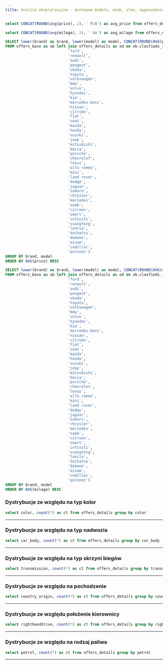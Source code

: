 ```yaml
---
title: Analiza eksploracyjna - dostepne modele, wiek, stan, wyposażenie
---
```


```sql avg_price
select CONCAT(ROUND(avg(price), 2), ' PLN') as avg_price from offers_details
```

```sql avg_milage
select CONCAT(ROUND(avg(milage), 2), ' km') as avg_milage from offers_details
```

```sql avg_price_model
SELECT lower(brand) as brand, lower(model) as model, CONCAT(ROUND(AVG(price), 2), ' PLN') AS avg_price
FROM offers_base as ob left join offers_details as od on ob.clasfieds_id = od.clasfieds_id where lower(brand) in ( 'opel',
                            'ford',
                            'renault',
                            'audi',
                            'peugeot',
                            'skoda',
                            'toyota',
                            'volkswagen',
                            'bmw',
                            'volvo',
                            'hyundai',
                            'kia',
                            'mercedes-benz',
                            'nissan',
                            'citroën',
                            'fiat',
                            'seat',
                            'mazda',
                            'honda',
                            'suzuki',
                            'jeep',
                            'mitsubishi',
                            'dacia',
                            'porsche',
                            'chevrolet',
                            'lexus',
                            'alfa romeo',
                            'mini',
                            'land rover',
                            'dodge',
                            'jaguar',
                            'subaru',
                            'chrysler',
                            'mercedes',
                            'saab',
                            'citroen',
                            'smart',
                            'infiniti',
                            'ssangYong',
                            'lancia',
                            'daihatsu',
                            'daewoo',
                            'aixam',
                            'cadillac',
                            'polonez')
GROUP BY brand, model
ORDER BY AVG(price) DESC
```

```sql avg_milage_model
SELECT lower(brand) as brand, lower(model) as model, CONCAT(ROUND(AVG(milage), 2), ' km') AS avg_milage
FROM offers_base as ob left join offers_details as od on ob.clasfieds_id = od.clasfieds_id where lower(brand) in ( 'opel',
                            'ford',
                            'renault',
                            'audi',
                            'peugeot',
                            'skoda',
                            'toyota',
                            'volkswagen',
                            'bmw',
                            'volvo',
                            'hyundai',
                            'kia',
                            'mercedes-benz',
                            'nissan',
                            'citroën',
                            'fiat',
                            'seat',
                            'mazda',
                            'honda',
                            'suzuki',
                            'jeep',
                            'mitsubishi',
                            'dacia',
                            'porsche',
                            'chevrolet',
                            'lexus',
                            'alfa romeo',
                            'mini',
                            'land rover',
                            'dodge',
                            'jaguar',
                            'subaru',
                            'chrysler',
                            'mercedes',
                            'saab',
                            'citroen',
                            'smart',
                            'infiniti',
                            'ssangYong',
                            'lancia',
                            'daihatsu',
                            'daewoo',
                            'aixam',
                            'cadillac',
                            'polonez')
GROUP BY brand, model
ORDER BY AVG(milage) DESC
```

<BigValue 
  data={avg_price} 
  value=avg_price
  title="Przeciętna cena"
/>

<BigValue 
  data={avg_milage} 
  value=avg_milage
  title="Przeciętny przebieg"
/>

<DataTable data={avg_price_model} search=true>
    <Column id=brand />
    <Column id=model title="Średnia wartość modelu" />
    <Column id=avg_price />
</DataTable>

<DataTable data={avg_milage_model} search=true>
    <Column id=brand />
    <Column id=model title="Średnia wartość modelu" />
    <Column id=avg_milage />
</DataTable>

### Dystrybucje ze względu na typ kolor

```sql colors_query
select color, count(*) as ct from offers_details group by color
```

<BarChart 
    data={colors_query} 
    x=color
    y=ct 
    xAxisTitle=Color
/>

----
### Dystrybucje ze względu na typ nadwozia

```sql car_body_query
select car_body, count(*) as ct from offers_details group by car_body
```

<BarChart 
    data={car_body_query} 
    x=car_body
    y=ct 
    xAxisTitle=car_body
/>


----
### Dystrybucje ze względu na typ skrzyni biegów
```sql transmission_query
select transmission, count(*) as ct from offers_details group by transmission
```

<BarChart 
    data={transmission_query} 
    x=transmission
    y=ct 
    xAxisTitle=transmission
/>

----

### Dystrybucje ze względu na pochodzenie

```sql country_region
select country_origin, count(*) as ct from offers_details group by country_origin
```

<BarChart 
    data={country_region} 
    x=country_origin
    y=ct 
    xAxisTitle=country
/>

----
### Dystrybucje ze względu położenie kierownicy

```sql righthanddrive_query
select righthanddrive, count(*) as ct from offers_details group by righthanddrive
```

<BarChart 
    data={righthanddrive_query} 
    x=righthanddrive
    y=ct 
    xAxisTitle=righthanddrive
/>

----
### Dystrybucje ze względu na rodzaj paliwa

```sql petrol_query
select petrol, count(*) as ct from offers_details group by petrol
```

<BarChart 
    data={petrol_query} 
    x=petrol
    y=ct 
    xAxisTitle=petrol
/>

----
